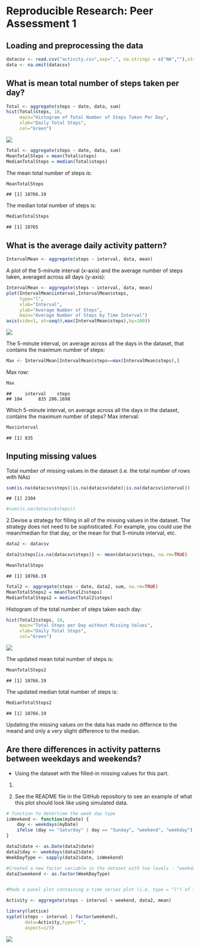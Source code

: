 # Reproducible Research: Peer Assessment 1


## Loading and preprocessing the data

```r
datacsv <- read.csv("activity.csv",sep=",", na.strings = c("NA",""),stringsAsFactors = FALSE)
data <- na.omit(datacsv)
```
## What is mean total number of steps taken per day?


```r
Total <- aggregate(steps ~ date, data, sum)
hist(Total$steps, 10,
     main="Histogram of Total Number of Steps Taken Per Day",
     xlab="Daily Total Steps",
     col="Green")
```

![](PA1_template_files/figure-html/unnamed-chunk-2-1.png) 


```r
Total <- aggregate(steps ~ date, data, sum)
MeanTotalSteps = mean(Total$steps)
MedianTotalSteps = median(Total$steps)
```
The mean total number of steps is:

```r
MeanTotalSteps
```

```
## [1] 10766.19
```
The median total number of steps is:

```r
MedianTotalSteps
```

```
## [1] 10765
```

## What is the average daily activity pattern?


```r
IntervalMean <- aggregate(steps ~ interval, data, mean)
```
A plot of the 5-minute interval (x-axis) and the average number of steps taken, averaged across all days (y-axis):

```r
IntervalMean <- aggregate(steps ~ interval, data, mean)
plot(IntervalMean$interval,IntervalMean$steps,
     type="l",
     xlab="Interval", 
     ylab="Average Number of Steps",
     main="Average Number of Steps by Time Interval")
axis(side=1, at=seq(0,max(IntervalMean$steps),by=100))
```

![](PA1_template_files/figure-html/unnamed-chunk-7-1.png) 

The 5-minute interval, on average across all the days in the dataset, that contains the maximum number of steps:

```r
Max <- IntervalMean[IntervalMean$steps==max(IntervalMean$steps),]
```
Max row:

```r
Max
```

```
##     interval    steps
## 104      835 206.1698
```
Which 5-minute interval, on average across all the days in the dataset, contains the maximum number of steps?
Max interval:

```r
Max$interval
```

```
## [1] 835
```

## Inputing missing values
Total number of missing values in the dataset (i.e. the total number of rows with NAs)

```r
sum(is.na(datacsv$steps)|is.na(datacsv$date)|is.na(datacsv$interval))
```

```
## [1] 2304
```

```r
#sum(is.na(datacsv$steps))
```

2.Devise a strategy for filling in all of the missing values in the dataset. The strategy does not need to be sophisticated. For example, you could use the mean/median for that day, or the mean for that 5-minute interval, etc.



```r
data2 <- datacsv

data2$steps[is.na(datacsv$steps)] <- mean(datacsv$steps, na.rm=TRUE)

MeanTotalSteps
```

```
## [1] 10766.19
```



```r
Total2 <- aggregate(steps ~ date, data2, sum, na.rm=TRUE)
MeanTotalSteps2 = mean(Total2$steps)
MedianTotalSteps2 = median(Total2$steps)
```

Histogram of the total number of steps taken each day:


```r
hist(Total2$steps, 10,
     main="Total Steps per Day without Missing Values",
     xlab="Daily Total Steps",
     col="Green")
```

![](PA1_template_files/figure-html/unnamed-chunk-14-1.png) 

The updated mean total number of steps is:

```r
MeanTotalSteps2
```

```
## [1] 10766.19
```
The updated median total number of steps is:

```r
MedianTotalSteps2
```

```
## [1] 10766.19
```

Updating the missing values on the data has made no differnce to the meand and only a very slight difference to the median.

## Are there differences in activity patterns between weekdays and weekends?

- Using the dataset with the filled-in missing values for this part.

1.


2. See the README file in the GitHub repository to see an example of what this plot should look like using simulated data.




```r
# function to detertime the week day type
isWeekend <- function(myDate) {
    day <- weekdays(myDate)
    ifelse (day == "Saturday" | day == "Sunday", "weekend", "weekday")
}

data2$date <- as.Date(data2$date)
data2$day <- weekdays(data2$date)
WeekDayType <- sapply(data2$date, isWeekend)

#Created a new factor variable in the dataset with two levels - "weekday" and "weekend" indicating whether a given date is a weekday or weekend day.
data2$weekend <- as.factor(WeekDayType)


#Made a panel plot containing a time series plot (i.e. type = "l") of the 5-minute interval (x-axis) and the average number of steps taken, averaged across all weekday days or weekend days (y-axis).

Activity <- aggregate(steps ~ interval + weekend, data2, mean)

library(lattice)
xyplot(steps ~ interval | factor(weekend),
       data=Activity,type="l",
       aspect=1/3)
```

![](PA1_template_files/figure-html/unnamed-chunk-17-1.png) 
